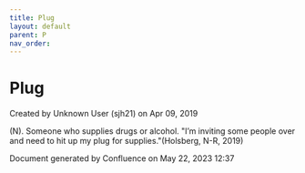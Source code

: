 ```yaml
---
title: Plug
layout: default
parent: P
nav_order:
---
```


# Plug

Created by  Unknown User (sjh21) on Apr 09, 2019

(N). Someone who supplies drugs or alcohol. &quot;I’m inviting some people over and need to hit up my plug for supplies.&quot;(Holsberg, N-R, 2019)

Document generated by Confluence on May 22, 2023 12:37


